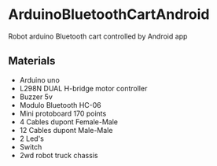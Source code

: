 # ArduinoBluetoothCartAndroid
Robot arduino Bluetooth cart controlled by Android app
## Materials
- Arduino uno
- L298N DUAL H-bridge motor controller
- Buzzer 5v
- Modulo Bluetooth HC-06
- Mini protoboard 170 points
- 4 Cables dupont Female-Male
- 12 Cables dupont Male-Male   
- 2 Led's
- Switch
- 2wd robot truck chassis
